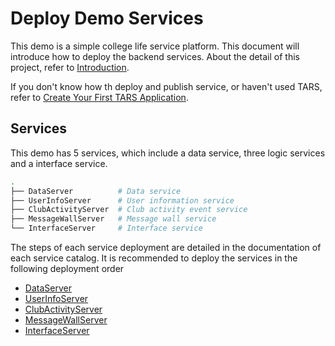 # Deploy Demo Services

This demo is a simple college life service platform. This document will introduce how to deploy the backend services. About the detail of this project, refer to [Introduction](/docs/Introduction_en.md).

If you don't know how th deploy and publish service, or haven't used TARS, refer to [Create Your First TARS Application](/docs/QuickStart_en.md).

## Services

This demo has 5 services, which include a data service, three logic services and a interface service.

```sh
.
├── DataServer          # Data service
├── UserInfoServer      # User information service
├── ClubActivityServer  # Club activity event service
├── MessageWallServer   # Message wall service
└── InterfaceServer     # Interface service
```

The steps of each service deployment are detailed in the documentation of each service catalog. It is recommended to deploy the services in the following deployment order

* [DataServer](https://github.com/TarsDemo/Tars-MiniProgramm-Service-DataServer/tree/release)
* [UserInfoServer](https://github.com/TarsDemo/Tars-MiniProgramm-Service-UserInfoServer/tree/release)
* [ClubActivityServer](https://github.com/TarsDemo/Tars-MiniProgramm-Service-ClubActivityServer/tree/release)
* [MessageWallServer](https://github.com/TarsDemo/Tars-MiniProgramm-Service-MessageWallServer)
* [InterfaceServer](https://github.com/TarsDemo/Tars-MiniProgramm-Service-InterfaceServer/tree/release)